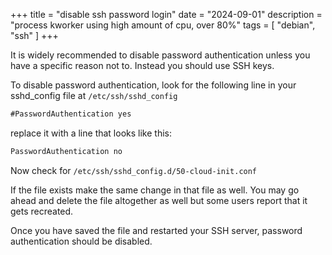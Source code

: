 +++
title = "disable ssh password login"
date = "2024-09-01"
description = "process kworker using high amount of cpu, over 80%"
tags = [
    "debian",
    "ssh"
]
+++

It is widely recommended to disable password authentication unless you have a specific reason not to. Instead you should use SSH keys.

To disable password authentication, look for the following line in your sshd_config file at `/etc/ssh/sshd_config`

```html
#PasswordAuthentication yes
```

replace it with a line that looks like this:

```html
PasswordAuthentication no
```

Now check for `/etc/ssh/sshd_config.d/50-cloud-init.conf`

If the file exists make the same change in that file as well. You may go ahead and delete the file altogether as well but some users report that it gets recreated.

Once you have saved the file and restarted your SSH server, password authentication should be disabled.
